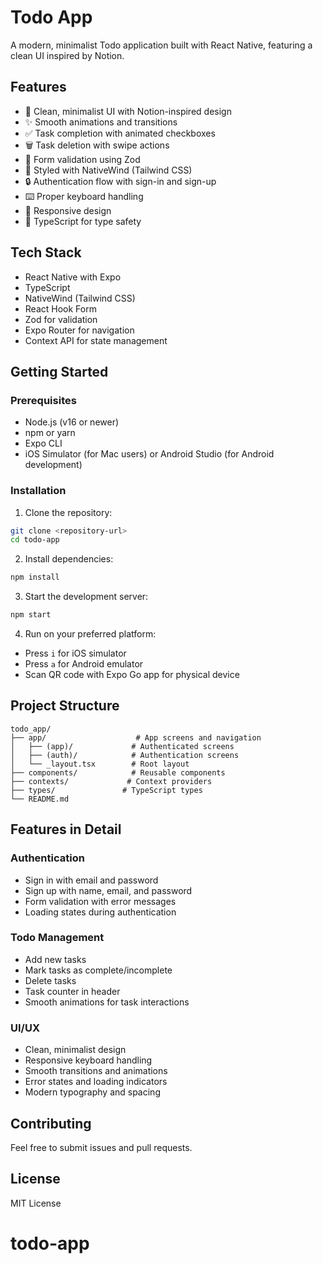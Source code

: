# Todo App

A modern, minimalist Todo application built with React Native, featuring a clean UI inspired by Notion.

## Features

- 📱 Clean, minimalist UI with Notion-inspired design
- ✨ Smooth animations and transitions
- ✅ Task completion with animated checkboxes
- 🗑️ Task deletion with swipe actions
- 📝 Form validation using Zod
- 🎨 Styled with NativeWind (Tailwind CSS)
- 🔒 Authentication flow with sign-in and sign-up
- ⌨️ Proper keyboard handling
- 📱 Responsive design
- 💪 TypeScript for type safety

## Tech Stack

- React Native with Expo
- TypeScript
- NativeWind (Tailwind CSS)
- React Hook Form
- Zod for validation
- Expo Router for navigation
- Context API for state management

## Getting Started

### Prerequisites

- Node.js (v16 or newer)
- npm or yarn
- Expo CLI
- iOS Simulator (for Mac users) or Android Studio (for Android development)

### Installation

1. Clone the repository:

```bash
git clone <repository-url>
cd todo-app
```

2. Install dependencies:

```bash
npm install
```

3. Start the development server:

```bash
npm start
```

4. Run on your preferred platform:

- Press `i` for iOS simulator
- Press `a` for Android emulator
- Scan QR code with Expo Go app for physical device

## Project Structure

```
todo_app/
├── app/                    # App screens and navigation
│   ├── (app)/             # Authenticated screens
│   ├── (auth)/            # Authentication screens
│   └── _layout.tsx        # Root layout
├── components/            # Reusable components
├── contexts/             # Context providers
├── types/               # TypeScript types
└── README.md
```

## Features in Detail

### Authentication

- Sign in with email and password
- Sign up with name, email, and password
- Form validation with error messages
- Loading states during authentication

### Todo Management

- Add new tasks
- Mark tasks as complete/incomplete
- Delete tasks
- Task counter in header
- Smooth animations for task interactions

### UI/UX

- Clean, minimalist design
- Responsive keyboard handling
- Smooth transitions and animations
- Error states and loading indicators
- Modern typography and spacing

## Contributing

Feel free to submit issues and pull requests.

## License

MIT License
# todo-app
